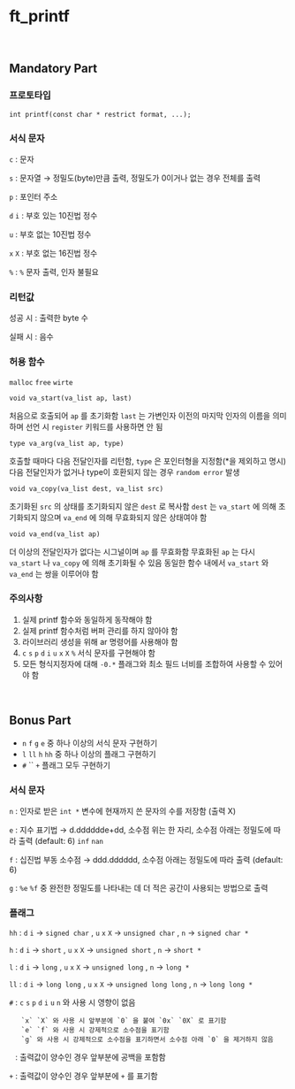 # ft_printf

<br>

## Mandatory Part

### 프로토타입

`int printf(const char * restrict format, ...);`

### 서식 문자

`c` : 문자

`s` : 문자열 → 정밀도(byte)만큼 출력, 정밀도가 0이거나 없는 경우 전체를 출력

`p` : 포인터 주소

`d` `i` : 부호 있는 10진법 정수

`u` : 부호 없는 10진법 정수

`x` `X` : 부호 없는 16진법 정수

`%` : `%` 문자 출력, 인자 불필요

### 리턴값

성공 시 : 출력한 byte 수

실패 시 : 음수

### 허용 함수

`malloc` `free` `wirte` 

`void va_start(va_list ap, last)`

처음으로 호출되어 `ap` 를 초기화함
`last` 는 가변인자 이전의 마지막 인자의 이름을 의미하며 선언 시 `register` 키워드를 사용하면 안 됨

`type va_arg(va_list ap, type)`

호출할 때마다 다음 전달인자를 리턴함, `type` 은 포인터형을 지정함(*을 제외하고 명시)
다음 전달인자가 없거나 type이 호환되지 않는 경우 `random error` 발생

`void va_copy(va_list dest, va_list src)`

초기화된 `src` 의 상태를 초기화되지 않은 `dest` 로 복사함
`dest` 는 `va_start` 에 의해 초기화되지 않으며 `va_end` 에 의해 무효화되지 않은 상태여야 함

`void va_end(va_list ap)`

더 이상의 전달인자가 없다는 시그널이며 `ap` 를 무효화함
무효화된 `ap` 는 다시 `va_start` 나 `va_copy` 에 의해 초기화될 수 있음
동일한 함수 내에서 `va_start` 와 `va_end` 는 쌍을 이루어야 함

### 주의사항

1. 실제 printf 함수와 동일하게 동작해야 함
2. 실제 printf 함수처럼 버퍼 관리를 하지 않아야 함
3. 라이브러리 생성을 위해 ar 명령어를 사용해야 함
4. `c` `s` `p` `d` `i` `u` `x` `X` `%` 서식 문자를 구현해야 함
5. 모든 형식지정자에 대해 `-0.*` 플래그와 최소 필드 너비를 조합하여 사용할 수 있어야 함

<br>

## Bonus Part

- `n` `f` `g` `e` 중 하나 이상의 서식 문자 구현하기
- `l` `ll` `h` `hh` 중 하나 이상의 플래그 구현하기
- `#`  `` `+` 플래그 모두 구현하기

### 서식 문자

`n` : 인자로 받은 `int *` 변수에 현재까지 쓴 문자의 수를 저장함 (출력 X)

`e` : 지수 표기법 → d.dddddde+dd, 소수점 위는 한 자리, 소수점 아래는 정밀도에 따라 출력 (default: 6) `inf` `nan`

`f` : 십진법 부동 소수점 → ddd.dddddd, 소수점 아래는 정밀도에 따라 출력 (default: 6)

`g` : `%e` `%f` 중 완전한 정밀도를 나타내는 데 더 적은 공간이 사용되는 방법으로 출력

### 플래그

`hh` : `d` `i` → `signed char` , `u` `x` `X` → `unsigned char` , `n` → `signed char *`

`h` : `d` `i` → `short` , `u` `x` `X` → `unsigned short` , `n` → `short *`

`l` : `d` `i` → `long` , `u` `x` `X` → `unsigned long` , `n` → `long *`

`ll` : `d` `i` → `long long` , `u` `x` `X` → `unsigned long long` , `n` → `long long *`

`#` : `c` `s` `p` `d` `i` `u` `n` 와 사용 시 영향이 없음

       `x` `X` 와 사용 시 앞부분에 `0` 을 붙여 `0x` `0X` 로 표기함
       `e` `f` 와 사용 시 강제적으로 소수점을 표기함
       `g` 와 사용 시 강제적으로 소수점을 표기하면서 소수점 아래 `0` 을 제거하지 않음

 ` ` : 출력값이 양수인 경우 앞부분에 공백을 포함함

`+` : 출력값이 양수인 경우 앞부분에 `+` 를 표기함
